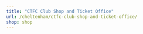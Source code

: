 ```yaml
---
title: "CTFC Club Shop and Ticket Office"
url: /cheltenham/ctfc-club-shop-and-ticket-office/
shop: shop
---
```

